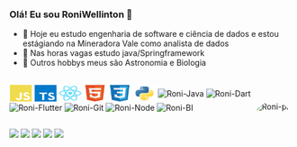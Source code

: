 ### Olá! Eu sou RoniWellinton 👋

- 🔭 Hoje eu  estudo engenharia de software e ciência de dados e estou estágiando na Mineradora Vale como analista de dados
- 🔭 Nas horas vagas estudo  java/Springframework
- 🌱 Outros hobbys meus são Astronomia e Biologia

<div style="display: inline_block"><br>
  <img align="center" alt="Roni-Js" height="30" width="40" src="https://raw.githubusercontent.com/devicons/devicon/master/icons/javascript/javascript-plain.svg">
  <img align="center" alt="Roni-Ts" height="30" width="40" src="https://raw.githubusercontent.com/devicons/devicon/master/icons/typescript/typescript-plain.svg">
  <img align="center" alt="Roni-React" height="30" width="40" src="https://raw.githubusercontent.com/devicons/devicon/master/icons/react/react-original.svg">
  <img align="center" alt="Roni-HTML" height="30" width="40" src="https://raw.githubusercontent.com/devicons/devicon/master/icons/html5/html5-original.svg">
  <img align="center" alt="Roni-CSS" height="30" width="40" src="https://raw.githubusercontent.com/devicons/devicon/master/icons/css3/css3-original.svg">
  <img align="center" alt="Roni-Python" height="30" width="40" src="https://raw.githubusercontent.com/devicons/devicon/master/icons/python/python-original.svg">
  <img align="center" alt="Roni-Java" height="30" width="40" src="https://inforchannel.com.br/wp-content/uploads/2021/03/e2d2f80e-java-logo-1.png">
  <img align="center" alt="Roni-Dart" height="30" width="40" src="https://dart.dev/assets/img/shared/dart/logo+text/horizontal/white.svg">
  <img align="center" alt="Roni-Flutter" height="30" width="40" src="https://storage.googleapis.com/cms-storage-bucket/ec64036b4eacc9f3fd73.svg">
   <img align="center" alt="Roni-Git" height="30" width="40" src="https://avatars.githubusercontent.com/u/18133?s=200&v=4">
   <img align="center" alt="Roni-Node" height="30" width="40" src="https://assets.bitdegree.org/online-learning-platforms/storage/media/2018/12/node-js-interview-questions-logo-2-266x300.png">
  <img align="center" alt="Roni-BI" height="30" width="40" src="https://logos-world.net/wp-content/uploads/2022/02/Microsoft-Power-BI-Symbol.png">
  <img align="right" alt="Roni-pic" height="150" style="border-radius:50px;" src="https://avatars.githubusercontent.com/u/94912867?s=400&u=e0b4009a5f7f3d7445c7a541ac405af7ce44732c&v=4">
</div>
  
  ##
 
<div> 
  <a href="https://www.youtube.com/@roni23wellington/playlists" target="_blank"><img src="https://img.shields.io/badge/YouTube-FF0000?style=for-the-badge&logo=youtube&logoColor=white" target="_blank"></a>
  <a href="https://www.instagram.com/roniwellington/" target="_blank"><img src="https://img.shields.io/badge/-Instagram-%23E4405F?style=for-the-badge&logo=instagram&logoColor=white" target="_blank"></a>
 <a href="https://discord.com/channels/@me" target="_blank"><img src="https://img.shields.io/badge/Discord-7289DA?style=for-the-badge&logo=discord&logoColor=white" target="_blank"></a> 
  <a href = "mailto:roniwellington@gmail.com"><img src="https://img.shields.io/badge/-Gmail-%23333?style=for-the-badge&logo=gmail&logoColor=white" target="_blank"></a>
  <a href="https://www.linkedin.com/feed/" target="_blank"><img src="https://img.shields.io/badge/-LinkedIn-%230077B5?style=for-the-badge&logo=linkedin&logoColor=white" target="_blank"></a> 
  
</div>
